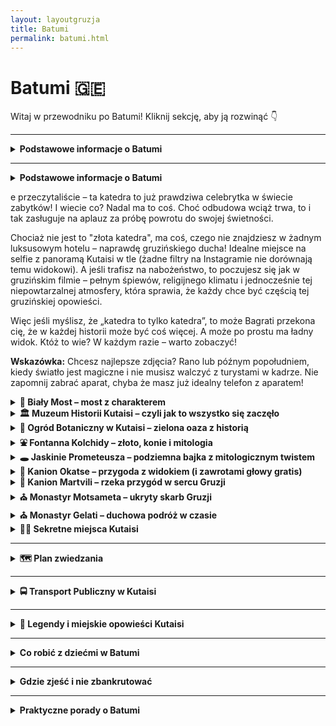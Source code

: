 ```yaml
---
layout: layoutgruzja
title: Batumi
permalink: batumi.html
---
```


# Batumi 🇬🇪 

Witaj w przewodniku po Batumi! Kliknij sekcję, aby ją rozwinąć 👇


---

<details>
  <summary><strong>Podstawowe informacje o Batumi</strong></summary>
  <p>Batumi to miasto, które wygląda jakby ktoś rzucił Simsy, futurystyczne wieżowce, plażę, palmy, radziecki pomnik, fontanny z muzyką, budy z chaczapuri i stado krów – wszystko do jednego gara – i powiedział: „No dobra, niech tak będzie”. To wakacyjna stolica Gruzji, gdzie możesz w tym samym dniu pić prosecco na dachu wieżowca i kupić ogórki kiszone od babci pod blokiem. Z jednej strony morze, z drugiej – góry, a pośrodku chaos, który zaskakująco dobrze działa.</p>

  <h4>Dlaczego warto?</h4>
  <ul>
    <li>Bo to jedyne miejsce, gdzie możesz zjeść chaczapuri adżarskie wielkości tratwy ratunkowej i popić je winem za 8 zł.</li>
    <li>Bo Batumi nocą wygląda jakby Las Vegas i Dubaj poszli razem na wino i wrócili przez przypadek do Gruzji.</li>
    <li>Bo morze, palmy, góry i taniec fontann w jednym miejscu to już prawie bingo podróżnicze.</li>
    <li>Bo nigdzie indziej nie zobaczysz budynku uniwersytetu z obrotowym kołem diabelskim w ścianie. (Serio.)</li>
  </ul>

  <h4>Jak się tu dostać?</h4>
  <ul>
    <li><strong>Samolotem:</strong> Batumi ma swoje lotnisko, więc jeśli masz szczęście – wylądujesz od razu na miejscu. Jeśli nie – lecisz do Kutaisi, a potem... marszrutka.</li>
    <li><strong>Marszrutką z Kutaisi:</strong> Około 2–3 godziny jazdy z muzyką w stylu „gruziński turbo folk disco remix 2008”. Widoki – 10/10. Komfort – zależy od tego, czy trafisz na marszrutkę z klimatyzacją, czy z zapachem kabaczka.</li>
    <li><strong>Pociąg z Tbilisi:</strong> Ekspresowo i całkiem wygodnie. Polecane dla fanów krajobrazów i gruzińskich przekąsek jedzonych przez współpasażerów.</li>
  </ul>

  <h4>Podstawowe fakty (ale z przymrużeniem oka)</h4>
  <ul>
    <li><strong>Gdzie to leży?</strong> Na samym południowym zachodzie Gruzji, tuż przy Morzu Czarnym. Czyli jakby Gruzja miała plażę, to właśnie tu.</li>
    <li><strong>Czy to Gruzja?</strong> Tak, ale Adżaria ma własny parlament, więc czujesz się jak w Gruzji, ale trochę jakby nie do końca.</li>
    <li><strong>Jaka waluta?</strong> Lari. Albo jak mówią lokalsi: GEL. Brzmi jak żel, ale nie smaruj tym włosów.</li>
    <li><strong>Jaki język?</strong> Gruziński. Alfabet wygląda jakby ktoś się bawił spaghetti, ale z czasem można rozpoznać literki. Albo przynajmniej udawać.</li>
    <li><strong>Czas lokalny?</strong> Dwie godziny do przodu względem Polski. Idealnie, żeby wstawać później i nadal być na czasie.</li>
  </ul>
</details>

---

<details>
  <summary><strong>Podstawowe informacje o Batumi</strong></summary>
  <p>Batumi to miasto, które wygląda jakby ktoś rzucił Simsy, futurystyczne wieżowce, plażę, palmy, radziecki pomnik, fontanny z muzyką, budy z chaczapuri i stado krów – wszystko do jednego gara – i powiedział: „No dobra, niech tak będzie”. To wakacyjna stolica Gruzji, gdzie możesz w tym samym dniu pić prosecco na dachu wieżowca i kupić ogórki kiszone od babci pod blokiem. Z jednej strony morze, z drugiej – góry, a pośrodku chaos, który zaskakująco dobrze działa.</p>

  <h4>Dlaczego warto?</h4>
  <ul>
    <li>Bo to jedyne miejsce, gdzie możesz zjeść chaczapuri adżarskie wielkości tratwy ratunkowej i popić je winem za 8 zł.</li>
    <li>Bo Batumi nocą wygląda jakby Las Vegas i Dubaj poszli razem na wino i wrócili przez przypadek do Gruzji.</li>
    <li>Bo morze, palmy, góry i taniec fontann w jednym miejscu to już prawie bingo podróżnicze.</li>
    <li>Bo nigdzie indziej nie zobaczysz budynku uniwersytetu z obrotowym kołem diabelskim w ścianie. (Serio.)</li>
  </ul>

  <h4>Jak się tu dostać?</h4>
  <ul>
    <li><strong>Samolotem:</strong> Batumi ma swoje lotnisko, więc jeśli masz szczęście – wylądujesz od razu na miejscu. Jeśli nie – lecisz do Kutaisi, a potem... marszrutka.</li>
    <li><strong>Marszrutką z Kutaisi:</strong> Około 2–3 godziny jazdy z muzyką w stylu „gruziński turbo folk disco remix 2008”. Widoki – 10/10. Komfort – zależy od tego, czy trafisz na marszrutkę z klimatyzacją, czy z zapachem kabaczka.</li>
    <li><strong>Pociąg z Tbilisi:</strong> Ekspresowo i całkiem wygodnie. Polecane dla fanów krajobrazów i gruzińskich przekąsek jedzonych przez współpasażerów.</li>
  </ul>

  <h4>Podstawowe fakty (ale z przymrużeniem oka)</h4>
  <ul>
    <li><strong>Gdzie to leży?</strong> Na samym południowym zachodzie Gruzji, tuż przy Morzu Czarnym. Czyli jakby Gruzja miała plażę, to właśnie tu.</li>
    <li><strong>Czy to Gruzja?</strong> Tak, ale Adżaria ma własny parlament, więc czujesz się jak w Gruzji, ale trochę jakby nie do końca.</li>
    <li><strong>Jaka waluta?</strong> Lari. Albo jak mówią lokalsi: GEL. Brzmi jak żel, ale nie smaruj tym włosów.</li>
    <li><strong>Jaki język?</strong> Gruziński. Alfabet wygląda jakby ktoś się bawił spaghetti, ale z czasem można rozpoznać literki. Albo przynajmniej udawać.</li>
    <li><strong>Czas lokalny?</strong> Dwie godziny do przodu względem Polski. Idealnie, żeby wstawać później i nadal być na czasie.</li>
  </ul>
</details>
  
  e przeczytaliście – ta katedra to już prawdziwa celebrytka w świecie zabytków! I wiecie co? Nadal ma to coś. Choć odbudowa wciąż trwa, to i tak zasługuje na aplauz za próbę powrotu do swojej świetności.
  </p>

  <p>
    Chociaż nie jest to "złota katedra", ma coś, czego nie znajdziesz w żadnym luksusowym hotelu – naprawdę gruzińskiego ducha! Idealne miejsce na selfie z panoramą Kutaisi w tle (żadne filtry na Instagramie nie dorównają temu widokowi). A jeśli trafisz na nabożeństwo, to poczujesz się jak w gruzińskim filmie – pełnym śpiewów, religijnego klimatu i jednocześnie tej niepowtarzalnej atmosfery, która sprawia, że każdy chce być częścią tej gruzińskiej opowieści.
  </p>

  <p>
    Więc jeśli myślisz, że „katedra to tylko katedra”, to może Bagrati przekona cię, że w każdej historii może być coś więcej. A może po prostu ma ładny widok. Któż to wie? W każdym razie – warto zobaczyć!
  </p>

  <p><strong>Wskazówka:</strong> Chcesz najlepsze zdjęcia? Rano lub późnym popołudniem, kiedy światło jest magiczne i nie musisz walczyć z turystami w kadrze. Nie zapomnij zabrać aparat, chyba że masz już idealny telefon z aparatem!</p>
</details>

<details>
  <summary><strong>🌉 Biały Most – most z charakterem</strong></summary>

  <p><strong>Współrzędne:</strong> 42.2701° N, 42.7108° E</p>

  <p>
    Biały Most to nie tylko przeprawa przez rzekę Rioni – to punkt obowiązkowy dla każdego, kto chce powiedzieć: „Byłem w Kutaisi i widziałem coś więcej niż tylko chinkali.” Choć wygląda niepozornie, ma w sobie urok starego miasta – trochę skrzypi, trochę się chwieje, ale za to ma duszę. I bardzo ładny widok.
  </p>

  <p>
    Zbudowany pod koniec XIX wieku, most łączył dawniej dzielnicę mieszkalną z tętniącym handlem centrum Kutaisi. W czasach, gdy samochody jeszcze nie warczały po ulicach, przez ten most przechodzili kupcy, pielgrzymi i wszyscy ci, którzy mieli do załatwienia sprawy po drugiej stronie rzeki. Przez lata był świadkiem powodzi, remontów i niejednej deklaracji miłości. Swoją nazwę zawdzięcza białemu kolorowi barierek – które obecnie są... no cóż, mniej białe, bardziej „jasnoszare z charakterem”.
  </p>

  <p>
    Po jednej stronie mostu – centrum Kutaisi, z kawiarniami, straganami i gwarem dnia codziennego. Po drugiej – spokojniejsze zaułki i ścieżki prowadzące do kolejnych odkryć. A sam most? Pokryty białą farbą, z której co nieco już zeszło, bo słońce i czas robią swoje. Ale właśnie to dodaje mu uroku – jakby mówił: „Trochę się już nażyłem, ale nadal wiem, jak być ładnym tłem do Twojego zdjęcia.”
  </p>

  <p>
    Most zdobi też charakterystyczna rzeźba balansującego mężczyzny – symbol artystycznej duszy miasta i okazja do zrobienia fotki, która nie wymaga filtra. No i te widoki: rzeka Rioni płynąca pod spodem, domy zawieszone na skarpach i śpiew ptaków, który chwilami przebija się przez szum miasta.
  </p>

  <p>
    To dobre miejsce, żeby zwolnić tempo, usiąść na chwilę i po prostu popatrzeć. W końcu nie każda atrakcja musi być monumentalna – czasem wystarczy stary most, który zna więcej historii niż niejeden przewodnik.
  </p>

  <p><strong>Pro tip:</strong> Najlepsze światło do zdjęć jest tu rano i tuż przed zachodem słońca. A jeśli masz lornetkę – spójrz na rzekę. Czasem widać żółwie!</p>
</details>


  
  <details>
  <summary><strong>🏛️ Muzeum Historii Kutaisi – czyli jak to wszystko się zaczęło</strong></summary>

  <p><strong>Współrzędne:</strong> 42.2705° N, 42.7082° E</p>

  <p>
    Jeśli chcesz poczuć się jak podróżnik w czasie, ale bez konieczności budowania wehikułu z części po pralce – to właśnie tu. Muzeum Historii Kutaisi mieści się w eleganckim XIX-wiecznym budynku, który sam mógłby być eksponatem. Kiedyś było tu seminarium duchowne, a teraz? Teraz jest to miejsce pełne skarbów, które pokazują, że Kutaisi to nie tylko chinkali i chaczapuri, ale też kawał fascynującej przeszłości.
  </p>

  <p>
    W środku znajdziesz ponad 200 000 (!) eksponatów – od starożytnych artefaktów, przez broń, ceramikę, po gruzińskie korony i ubrania, które dzisiaj mogłyby trafić na wybieg mody etno-retro. Są tu przedmioty z czasów Kolchidy (tak, tej Kolchidy od Złotego Runa), z epoki greckiej, rzymskiej, bizantyjskiej i radzieckiej. To trochę jak przegląd rodzinnego albumu, tylko że rodzina jest ogromna i ma jakieś 3 tysiące lat historii.
  </p>

  <p>
    Możesz zobaczyć, jak wyglądała Gruzja przed i po chrystianizacji, jakie monety używano w średniowieczu i jak uzbrojeni byli dawni wojownicy (spoiler: noszenie ich pancerza wymagało siłowni i trzech porannych kaw). A jeśli interesuje Cię kultura ludowa – są też stroje, hafty i instrumenty muzyczne, które wyglądają jakby miały duszę.
  </p>

  <p>
    Samo muzeum jest dość kompaktowe, więc nie grozi Ci muzealne zmęczenie. Ale za to ilość wiedzy i ciekawostek może lekko nadwyrężyć pamięć w telefonie, jeśli robisz zdjęcia wszystkiemu, co błyszczy (a trochę tego tu jest).
  </p>

  <p><strong>Ciekawostka:</strong> W jednej z sal można zobaczyć rekonstrukcję dawnego wnętrza mieszczańskiego domu z Kutaisi – w tym meble, które wyglądają jakby tylko czekały na powrót właściciela z balu w Tbilisi.</p>

  <p><strong>Tip turysty:</strong> Warto zapytać o angielskie opisy lub przewodnika – nie wszystko jest przetłumaczone, ale uśmiech i gesty robią robotę. A po wyjściu – skocz do kawiarni obok i traw spokojnie tę podróż przez wieki.</p>

  <p><strong>🎟️ Ceny biletów:</strong></p>
  <ul>
    <li>Dorośli: 3 GEL</li>
    <li>Studenci: 2 GEL</li>
    <li>Uczniowie: 1 GEL</li>
    <li>Dzieci do 6 lat: wstęp bezpłatny</li>
    <li>Usługa przewodnika (różne języki): 10 GEL</li>
  </ul>
  <p><em>Uwaga: Ceny mogą ulec zmianie. Warto sprawdzić aktualne informacje przed wizytą.</em></p>
</details>

<details>
  <summary><strong>🌿 Ogród Botaniczny w Kutaisi – zielona oaza z historią</strong></summary>

  <p><strong>Współrzędne:</strong> 42.2705° N, 42.7082° E</p>

  <p>
    Jeśli myślisz, że ogrody botaniczne to tylko nudne spacery między krzakami, to Kutaisi ma dla Ciebie niespodziankę. Ten ogród to nie tylko miejsce dla miłośników flory, ale także dla tych, którzy cenią sobie spokój, historię i... kapliczki w drzewach.
  </p>

  <p>
    Założony w 1969 roku na bazie parku z XIX wieku, Ogród Botaniczny w Kutaisi rozciąga się na 7 hektarach i gości ponad 700 gatunków roślin z różnych zakątków świata. To jak podróż dookoła globu bez potrzeby pakowania walizek.
  </p>

  <p>
    Największą atrakcją jest 400-letni dąb, w którego wnętrzu znajduje się mała kapliczka. Tak, dobrze przeczytałeś – kapliczka w drzewie! To miejsce, gdzie natura spotyka się z duchowością w najbardziej dosłowny sposób.
  </p>

  <p>
    Spacerując po ogrodzie, natkniesz się na amfiteatr, fontanny, sercowatą rzeźbę i stawy pełne żab. Idealne miejsce na piknik, sesję zdjęciową lub po prostu chwilę relaksu z dala od miejskiego zgiełku.
  </p>

  <p><strong>🕒 Godziny otwarcia:</strong> codziennie od 9:00 do 20:00</p>

  <p><strong>🎟️ Ceny biletów:</strong></p>
  <ul>
    <li>Dorośli: 1 GEL</li>
    <li>Dzieci do 6 lat: wstęp bezpłatny</li>
  </ul>

  <p><em>Uwaga: Ceny mogą ulec zmianie. Warto sprawdzić aktualne informacje przed wizytą.</em></p>

  <p><strong>📍 Adres:</strong> 2 Konstantine Leselidze Street, Kutaisi, Gruzja</p>

  <p><strong>💡 Wskazówka:</strong> Wiosną ogród rozkwita feerią barw, a jesienią zachwyca złotymi liśćmi. Niezależnie od pory roku, to miejsce warte odwiedzenia!</p>
</details>

<details>
  <summary><strong>⛲ Fontanna Kolchidy – złoto, konie i mitologia</strong></summary>

  <p><strong>Współrzędne:</strong> 42.2713° N, 42.7066° E</p>

  <p>
    Witamy w centrum Kutaisi, gdzie mitologia gruzińska łączy się z miejskim przepychem, a złoto leje się... no, przynajmniej wizualnie. Fontanna Kolchidy wygląda, jakby ktoś zapytał: „Jakby wyglądała fontanna, gdyby robiła ją antyczna bogini z kontem na Instagramie?”
  </p>

  <p>
    Na placu centralnym, tuż przy gmachu dawnego parlamentu, stoi duma Kutaisi: ogromna, błyszcząca fontanna z pozłacanymi figurami zwierząt i postaci inspirowanych starożytną Kolchidą – legendarnym królestwem, z którego pochodziło Złote Runo (tak, to to z opowieści o Jazonie i Argonautach). 
  </p>

  <p>
    Woda tryska tu z rozmachem, a konie, byki i mityczne stworzenia wyglądają, jakby za chwilę miały wskoczyć do akcji. Fontanna ma w sobie coś z bajki, coś z opery i coś z... centrum handlowego. Ale właśnie za ten miks ją kochamy.
  </p>

  <p>
    Wieczorem fontanna rozświetla się setkami świateł, a otaczający ją plac staje się miejscem spotkań, randek, dziecięcych hulajnóg i dorosłych na ławkach z kebabem. Krótko mówiąc – idealne miejsce na przerwę w zwiedzaniu.
  </p>

  <p><strong>💡 Wskazówka:</strong> Jeśli podróżujesz z dziećmi, pozwól im pobiegać wokół fontanny – ale uważaj, bo konie potrafią być bardziej fotogeniczne niż Ty.</p>

</details>


  <details>
  <summary><strong>🕳️ Jaskinie Prometeusza – podziemna bajka z mitologicznym twistem</strong></summary>

  <p><strong>Współrzędne:</strong> 42.3966° N, 42.6026° E</p>

  <p>
    Wyobraź sobie, że schodzisz do wnętrza Ziemi, a tam... nie piekło, nie metro, ale korytarze jak z innej planety. Jaskinie Prometeusza to jedna z największych atrakcji naturalnych w całej Gruzji – i nie bez powodu.
  </p>

  <p>
    W środku czeka na Ciebie 1,5 kilometra trasy turystycznej (z ogólnej długości ponad 11 km!), pełnej stalaktytów, stalagmitów, podziemnych jezior i sal, które wyglądają jakby miały zaraz posłużyć za plan filmowy „Gwiezdnych Wojen: Gruzińska Odyseja”.
  </p>

  <p>
    Nazwa jaskini nawiązuje do mitu o Prometeuszu, który – według lokalnej wersji – miał być przykuty nie w Kaukazie ogólnie, a właśnie tu. Czy to prawda? Może. Czy robi klimat? Zdecydowanie. 
  </p>

  <p>
    Wnętrze jaskini oświetlone jest kolorowymi światłami, co sprawia, że czujesz się trochę jak na dyskotece dla geologów. Można tu nawet popłynąć łódką po podziemnej rzece, jeśli poziom wody pozwala – romantycznie jak w Wenecji, tylko chłodniej i z większą szansą spotkania nietoperza.
  </p>

  <p><strong>🎟️ Bilety:</strong> Około 23 GEL (8 EUR) za wejście z przewodnikiem. Rejs łódką dodatkowo płatny – ok. 17 GEL (6 EUR). Dzieci płacą mniej, studenci też.</p>

  <p><strong>🚗 Dojazd:</strong> Z Kutaisi można dojechać marszrutką, taksówką lub zorganizowaną wycieczką. Jaskinie leżą ok. 20 km od miasta, w okolicy Tskaltubo.</p>

  <p><em>Tip: Weź bluzę! W środku jest magicznie, ale chłodnawo – około 14 stopni. Idealne miejsce, by schłodzić emocje po upalnym dniu.</em></p>
</details>

  <details>
  <summary><strong>🌄 Kanion Okatse – przygoda z widokiem (i zawrotami głowy gratis)</strong></summary>

  <p><strong>Współrzędne:</strong> 42.5296° N, 42.5891° E</p>

  <p>
    Jeśli kiedykolwiek marzyłeś, by zawisnąć nad przepaścią i krzyknąć „życie jest piękne!” – Kanion Okatse czeka właśnie na Ciebie. Ten spektakularny wąwóz wyrzeźbiony przez rzekę w wapiennych skałach to jedno z tych miejsc, gdzie Matka Natura pokazała pełnię swoich zdolności... a potem ktoś dołożył metalową kładkę, żebyś mógł się tym wszystkim pozachwycać (i trochę pobać).
  </p>

  <p>
    Główną atrakcją jest <strong>wisząca kładka widokowa</strong> – długa na ponad kilometr i miejscami zawieszona 100 metrów nad ziemią. Spacer nią to test odwagi i siły łydek, ale nagroda w postaci panoramicznych widoków na gruzińską dżunglę absolutnie to wynagradza. Serio – zdjęcia stamtąd wyglądają jak z drona, tylko że jesteś na nich Ty, lekko spocony.
  </p>

  <p>
    Na końcu trasy czeka <strong>platforma widokowa</strong>, która wygląda jak balkon Jamesa Bonda – szklana podłoga, nic pod tobą, tylko 100 metrów wolnego lotu. Idealne miejsce na selfie, jeśli ręce nie trzęsą Ci się z emocji.
  </p>

  <p><strong>🎟️ Bilety:</strong> Około 25 GEL (ok. 9 EUR) za osobę dorosłą. Dzieci, studenci i emeryci – zniżka. Można kupić online lub na miejscu (uwaga na kolejki w sezonie).</p>

  <p><strong>🚗 Dojazd:</strong> Z Kutaisi to około 50 minut jazdy samochodem (35 km). Można też zorganizować wycieczkę grupową, połączyć z wizytą w kanionie Martvili lub jaskini Prometeusza. W pobliżu znajduje się wioska Gordi – idealna baza wypadowa.</p>

  <p><em>Tip: Załóż wygodne buty i weź coś przeciwdeszczowego – pogoda w górach bywa zmienna jak ceny biletów lotniczych.</em></p>
</details>

<details>
  <summary><strong>🚣 Kanion Martvili – rzeka przygód w sercu Gruzji</strong></summary>

  <p><strong>Współrzędne:</strong> 42.6899° N, 42.6417° E</p>

  <p>
    Jeśli kiedykolwiek zastanawiałeś się, jakby to było dryfować przez wąski kanion otoczony zielenią, to Kanion Martvili jest Twoim nowym celem. To miejsce to jak scena z filmu przygodowego – rzeka Abasha płynie przez wąwóz, tworząc wodospady i naturalne baseny. Przejażdżka łódką wśród tych cudów natury to niemal jak wyprawa do „Królestwa Wody”. Z tą różnicą, że nie musisz być Indiana Jonesem, by się tu dostać.
  </p>

  <p>
    Kanion jest znany z <strong>spływów łodziami</strong>, które oferują niezapomniane wrażenia. Z wody oglądasz wodospady spadające wprost do rzeki, a otaczająca cię zieleń sprawia, że czujesz się jak w dżungli, z tym że z wifi i możliwościami do zrobienia zdjęć na Instagramie.
  </p>

  <p>
    A jeśli wolisz chodzić, to nie martw się – jest też <strong>ścieżka spacerowa</strong>, która prowadzi wzdłuż brzegu. Wtedy masz czas, by podziwiać widoki, pomyśleć, czy nie powinieneś zainwestować w lustrzankę, i szukać kamieni w kształcie serca, które – według legendy – zapewniają szczęście w miłości (albo po prostu pasują do zdjęć).
  </p>

  <p><strong>🎟️ Bilety:</strong> Około 20 GEL (ok. 7 EUR) za osobę. W cenie masz zarówno spacer, jak i spływ łódką. Dzieci, studenci i emeryci – zniżki. Można kupić bilet na miejscu.</p>

  <p><strong>🚗 Dojazd:</strong> Z Kutaisi to około 40 minut (30 km). Warto połączyć to z wizytą w Kanionie Okatse, bo oba miejsca są do siebie stosunkowo blisko. Jeśli nie masz samochodu, można zorganizować transport przez lokalne biura turystyczne.</p>

  <p><em>Tip: Zabierz coś na przekąskę, bo po spływie poczujesz się jak bohater wodnej epopei. Tylko nie zapomnij o aparacie – widoki naprawdę zasługują na selfie!</em></p>
</details>

  <details>
  <summary><strong>⛪ Monastyr Motsameta – ukryty skarb Gruzji</strong></summary>

  <p><strong>Współrzędne:</strong> 42.3442° N, 42.5493° E</p>

  <p>
    Jeśli kiedykolwiek poczułeś, że Gruzja ma w swojej ofercie zbyt mało spektakularnych monastyrów, to Monastyr Motsameta jest idealnym miejscem, by przekonać cię, jak bardzo się myliłeś. Ten malowniczy klasztor jest niczym wyjęty z bajki – umiejscowiony na klifie, tuż nad rzeką, otoczony zielonymi wzgórzami, które wyglądają, jakby cały czas chciały cię zaprosić na popołudniową kawę.
  </p>

  <p>
    Motsameta ma swoją własną, pełną dramatyzmu historię – legendy o męczennikach i o cudach sprawiają, że to miejsce czuje się wyjątkowe. Mówi się, że bracia Dawit i Konstantyn, którzy zostali tu pochowani, byli naprawdę wyjątkowi – nie tylko w kwestii duchowości, ale również w sztuce przeżywania strasznych wydarzeń. W każdym razie, wchodząc do monastyru, poczujesz, jak historia otacza cię na każdym kroku.
  </p>

  <p>
    Chociaż nie musisz być superfanem historii, by czuć się tu jak bohater średniowiecznej powieści, to warto zrobić krok w stronę przeszłości. Monastyr, z jego urzekającymi freskami i spokojem, to świetne miejsce do medytacji – albo po prostu na chwilę odpoczynku od codziennego zgiełku. Możesz też spróbować przejść przez bramę i dotknąć jej, co według legendy ma przynieść szczęście.
  </p>

  <p><strong>🎟️ Bilety:</strong> Zazwyczaj darmowe, ale niewielka opłata za wejście lub darowizna w formie serca (a może raczej w formie waluty). Warto wspomóc utrzymanie tego cudownego miejsca.</p>

  <p><strong>🚗 Dojazd:</strong> Monastyr Motsameta znajduje się tylko 10 km od Kutaisi, co sprawia, że jest to świetna opcja na wycieczkę po mieście. Dojazd samochodem to około 15-20 minut, a na miejscu znajdziesz parking. Warto pamiętać, że niektóre drogi prowadzące do monastyru są dość wąskie, więc jazda przez malownicze wzgórza może przyprawić o lekki zawrót głowy (ale widoki – bezcenne!).</p>

  <p><em>Tip: Pamiętaj, że nie wszystko, co jest związane z historią i duchowością, musi być nudne! Zatrzymaj się na chwilę i poczuj magię tego miejsca. I tak, miejsce jest doskonałe do robienia zdjęć, więc nie zapomnij o aparacie!</em></p>
</details>

  <details>
  <summary><strong>⛪ Monastyr Gelati – duchowa podróż w czasie</strong></summary>

  <p><strong>Współrzędne:</strong> 42.2980° N, 42.6885° E</p>

  <p>
    Monastyr Gelati to nie tylko miejsce, w którym historia, religia i sztuka spotykają się w najbardziej elegancki sposób. To także prawdziwa perła Gruzji, która, jak wiele innych, może cię oczarować w moment. Urok tej świątyni polega na tym, że nie musisz być wielkim entuzjastą religii, żeby poczuć magię tego miejsca. Wystarczy, że jesteś fanem wspaniałych widoków, mistycznej atmosfery i odrobiny historii, by poczuć się, jakbyś przeniósł się w czasie do średniowiecza.
  </p>

  <p>
    Zbudowany w XI wieku, monastyr Gelati to przykład architektonicznego geniuszu – pełen przepychu i finezji, ale zarazem niezwykle skromny i spokojny. Znajdziesz tu nie tylko świątynie, ale także szkołę, która była jednym z najważniejszych ośrodków naukowych średniowiecznej Gruzji. Warto zatrzymać się przy tym miejscu na chwilę, by poczuć, jak historia przepływa przez kamienne mury.
  </p>

  <p>
    Wnętrze monastyru to prawdziwa uczta dla oczu. Malowidła na ścianach, pełne barw i szczegółów, opowiadają historie z Biblii, a freski są tak piękne, że czasem zastanawiasz się, czy nie wyszły od jakiegoś genialnego średniowiecznego artysty, który zdecydowanie znał się na rzeczy. Możesz tu z łatwością poczuć się, jak w muzeum, tylko że z duszą.
  </p>

  <p>
    Zanim przejdziesz przez drzwi monastyru, upewnij się, że zatrzymasz się na chwilę, by podziwiać widok. Gelati to jakby ukryty punkt widokowy na okoliczne wzgórza i doliny, więc idealne miejsce na robienie zdjęć (żeby później zaimponować znajomym). W okolicy możesz poczuć się jak prawdziwy podróżnik w czasie.
  </p>

  <p><strong>🎟️ Bilety:</strong> Wstęp jest płatny, ale cena jest symboliczna. Zdecydowanie warto zapłacić, żeby zobaczyć to miejsce na własne oczy. Ceny są zazwyczaj dość przystępne, ale i tak najlepiej zabrać ze sobą trochę drobnych. Warto wspierać takie skarby.</p>

  <p><strong>🚗 Dojazd:</strong> Monastyr Gelati znajduje się około 10 km na północny zachód od Kutaisi, więc dotarcie tam to kwestia kilku minut jazdy samochodowej. Droga prowadząca do monastyru jest dość wygodna, a miejsce jest dobrze oznakowane, więc nie musisz się martwić, że zabłądzisz wśród górskich szlaków.</p>

  <p><em>Tip: Gelati to miejsce, w którym warto poczuć się jak średniowieczny uczony. A jeśli nie czujesz się jak uczony, to po prostu skorzystaj z okazji, by zrobić zdjęcie na tle niesamowitego widoku – i podziwiaj, jak historia otacza cię z każdej strony.</em></p>
</details>



<details>
    <summary><strong>🕵️‍♂️ Sekretne miejsca Kutaisi</strong></summary>

<details>
  <summary><strong>🎨 Mural z starszą kobietą – sztuka, która mówi więcej niż tysiąc słów</strong></summary>

  <p><strong>Współrzędne:</strong> 42.2645° N, 42.6904° E</p>

  <p>
    Kutaisi to nie tylko miasto pełne historii, ale także miejsc, które zaskakują na każdym kroku. Jednym z nich jest mural, który znajdziesz w centrum miasta – dzieło sztuki przedstawiające starszą kobietę, która patrzy na ciebie z okładki... no właśnie, z okładki życia. Wzrok tej kobiety, pełen mądrości i doświadczenia, sprawia, że czujesz, jakby miała ci coś bardzo ważnego do powiedzenia – a jednocześnie zdaje się mówić: „Jestem starsza, ale wciąż pełna energii, więc podążaj za swoją pasją”.
  </p>

  <p>
    Mural jest jak kawałek magicznego kolażu, który łączy tradycyjną gruzińską estetykę z nowoczesnym podejściem do sztuki ulicznej. Zdecydowanie przyciąga wzrok, i to nie tylko turystów. Jest pełen kolorów i detali, które sprawiają, że czujesz się jakbyś wpadł do świata z innego wymiaru. To idealne miejsce na zrobienie zdjęcia, które potem będziesz pokazywać wszystkim znajomym, mówiąc: „Tak, widziałem tę kobietę. Ma niesamowite spojrzenie”.
  </p>

  <p>
    Co ciekawe, mural ten jest nie tylko atrakcją wizualną, ale i symbolem kultury miejskiej, która w Kutaisi zaczyna zyskiwać na znaczeniu. Artysta, który stworzył ten obraz, postanowił pokazać coś więcej niż tylko zwykłą postać – starsza kobieta to prawdziwa mądrość tego miasta. Z pewnością zatrzymasz się, by przyjrzeć się szczegółom tego dzieła, a przy okazji poczujesz, jak sztuka wciąga cię w życie lokalnej społeczności.
  </p>

  <p><strong>🎟️ Bilety:</strong> Wstęp do świata sztuki jest darmowy. Możesz po prostu stanąć i kontemplować, co ta kobieta chce ci powiedzieć, nie wydając ani grosza. Co więcej, nie musisz się martwić o tłumy turystów – mural jest umieszczony w takiej okolicy, że możesz spokojnie zrobić zdjęcie bez większego pośpiechu. Dobre miejsce na chwilę zadumy!</p>

  <p><strong>🚶‍♂️ Lokalizacja:</strong> Mural znajduje się w samym centrum Kutaisi, więc nie ma potrzeby specjalnego planowania wycieczki, aby go zobaczyć. Wystarczy, że będziesz spacerować po mieście i z pewnością go znajdziesz – kiedy tylko zobaczysz kolorowe ściany, wiesz, że jesteś blisko.</p>

  <p><em>Tip: Pamiętaj, żeby zrobić zdjęcie, ale też daj się pochłonąć chwilą. Być może mural ma coś do powiedzenia nie tylko o Kutaisi, ale także o tobie.</em></p>
</details>

  <details>
  <summary><strong>💖 Mural „Kochająca Mama” – Uścisk artystycznej miłości</strong></summary>

  <p><strong>Współrzędne:</strong> 42.2623° N, 42.6901° E</p>

  <p>
    W Kutaisi nie brakuje ulicznych dzieł, które potrafią poruszyć serce – i ten mural jest tego najlepszym przykładem. „Kochająca Mama” to obraz przedstawiający kobietę z pełnym ciepła spojrzeniem, jakby mówiła: „Nie martw się, wszystko będzie dobrze”. Z taką postacią na ścianie miasto od razu staje się bardziej przytulne, jakby cała okolica była objęta rodzicielskim uściskiem.
  </p>

  <p>
    Mural ukazuje matkę z dzieckiem, a ich twarze są pełne spokoju i miłości. To jakby wizyta w domu, gdzie poczujesz się jak u swojej babci – tylko zamiast ciasta, dostajesz prawdziwą sztukę uliczną. Kolorystyka obrazu jest ciepła, a obraz jest tak realistyczny, że aż masz ochotę powiedzieć „Dziękuję, mamo!” i podziękować artystom za taki kawałek emocji na murze.
  </p>

  <p><strong>🚶‍♂️ Lokalizacja:</strong> Ten mural znajduje się w małej, ale klimatycznej uliczce tuż obok głównego placu miasta. Znajdziesz go, idąc w stronę rzeki, więc najlepiej przy okazji zrobić mały spacer wzdłuż ulicy i rozkoszować się tym wyjątkowym widokiem.</p>
</details>

<details>
  <summary><strong>🎈 Mural „Dziecięca Radość” – Kolorowe marzenia na ścianie</strong></summary>

  <p><strong>Współrzędne:</strong> 42.2639° N, 42.6912° E</p>

  <p>
    Chcesz poczuć się jak dziecko z powrotem? Ten mural to doskonała okazja, żeby ponownie odkryć radość życia. „Dziecięca Radość” ukazuje grupkę maluchów w akcji – biegnących, śmiejących się, bawiących się, po prostu przeżywających chwilę. To jakbyś przypadkiem znalazł się w parku zabaw, ale zamiast huśtawek – masz pełen energii mural na ścianie.
  </p>

  <p>
    Jeśli czujesz się zmęczony po zwiedzaniu miasta, ten obraz na pewno poprawi ci humor. Każda twarz na tym muralu to czysta niewinność i pasja do życia – coś, czego nie znajdziesz w żadnym muzeum. A dla wszystkich dorosłych, którzy zapomnieli, jak to jest być dzieckiem, to świetna przypomnienie – bo kto nie kocha skakać po kałużach (albo chociaż patrzeć na dzieci, które to robią)?
  </p>

  <p><strong>🚶‍♂️ Lokalizacja:</strong> Znajdziesz ten mural przy jednej z głównych ulic w Kutaisi. Jest to dość zatłoczona okolica, więc nie będziesz musiał go szukać zbyt długo. I pamiętaj, aby patrzeć na twarze dzieci – z pewnością zainspirują cię do robienia czegoś szalonego!</p>
</details>

<details>
  <summary><strong>😊 Mural „Uśmiech Gruzji” – Bo każdemu trzeba przypomnieć, jak ważny jest uśmiech</strong></summary>

  <p><strong>Współrzędne:</strong> 42.2651° N, 42.6933° E</p>

  <p>
    Ten mural to coś dla każdego, kto kocha energię i optymizm. „Uśmiech Gruzji” to obraz przedstawiający twarze, na których widnieje szeroki uśmiech. Wydaje się, że cała Gruzja mówi ci: „Przestań się martwić, życie jest piękne!”. To jakby cały naród powiedział ci w jednym obrazie: „Chłopie, idź do przodu i się nie przejmuj!”.
  </p>

  <p>
    Kolory są jasne i żywe, a kształty dynamiczne, co daje poczucie ruchu i energii. Będziesz chciał zrobić zdjęcie nie tylko dla siebie, ale także dla wszystkich swoich znajomych, żeby pokazać im, jak radosne jest życie. Właściwie to ten mural jest niczym pocztówka z wakacji – tylko zamiast pocztówki, masz kawałek betonu w pełnym kolorze.
  </p>

  <p><strong>🚶‍♂️ Lokalizacja:</strong> Znajdziesz go w tętniącej życiem dzielnicy, więc po drodze do tego muralu będziesz miał szansę natknąć się na innych artystów, którzy również chcą przypomnieć ci o pięknie życia.</p>
</details>

<details>
  <summary><strong>🌈 Mural „Festiwal Kolorów” – Ściana pełna radości!</strong></summary>

  <p><strong>Współrzędne:</strong> 42.2673° N, 42.6925° E</p>

  <p>
    Jeśli masz dość nudnych, szarych ścian i chcesz poczuć, że życie jest pełne kolorów, to „Festiwal Kolorów” w Kutaisi to twój punkt obowiązkowy. To mural, który wygląda, jakby ktoś dosłownie wlał całą tęczę na ścianę. Płynące barwy, zawiłe kształty i odcienie – wszystko to sprawia, że czujesz się jak na wielkim festiwalu kolorów, choć wiesz, że nie będziesz musiał wymachiwać rękami w rytm muzyki.
  </p>

  <p>
    Zamiast tradycyjnych kwiatów czy abstrakcyjnych linii, mural wypełnia całą przestrzeń, dając ci poczucie, że wkraczasz do innego wymiaru. Każdy element ma swoją opowieść, jakby każdy kolor opowiadał ci historię, którą chciałbyś poznać. Jest to swego rodzaju podróż, której nie musisz opuścić, żeby poczuć się lepiej.
  </p>


  <p><strong>🚶‍♂️ Lokalizacja:</strong> Ten mural jest w pobliżu głównych ulic handlowych, więc po obejrzeniu go możesz udać się na zakupy albo po prostu kontemplować w nieskończoność, jak te kolory zmieniają twój nastrój.</p>
</details>

<details>
  <summary><strong>🚂 Tajemniczy Most Kolejowy – Kiedy tory spotykają się z magią</strong></summary>

  <p><strong>Współrzędne:</strong> </p>

  <p>
    Tajemniczy Most Kolejowy w Kutaisi to jedno z tych miejsc, które po prostu musisz zobaczyć, nawet jeśli nie jesteś fanem pociągów (choć jeśli jesteś, to tym bardziej!). Most, który na pierwszy rzut oka może wydawać się tylko zwykłą konstrukcją, skrywa w sobie coś niezwykłego. Jeśli przejdziesz przez niego, poczujesz, jakbyś przeniósł się w czasie – nie tylko w sensie fizycznym, ale i emocjonalnym. Ktoś powiedziałby, że ten most ma „duszę” – coś, co czuje każdy podróżnik, gdy tylko zatrzyma się na chwilę i spojrzy na otaczający go krajobraz.
  </p>

  <p>
    Historia tego mostu jest równie fascynująca, co jego wygląd. Zbudowany w XIX wieku, przez lata stał się częścią lokalnego folkloru. Istnieją legendy, które mówią, że most był świadkiem niejednej tajnej podróży, a także miał swoje chwile chwały podczas wielkich zmagań wojennych. Kiedy przechodzi się obok, łatwo wyobrazić sobie pociągi sprzed lat, które przetaczały się przez ten most z hukiem, niosąc ze sobą historie, które dziś już zatarły się w mroku czasu.
  </p>

  <p>
    Dzisiaj most stanowi miejsce spotkań dla turystów, którzy lubią odkrywać „nieoczywiste” atrakcje. Zdecydowanie warto zatrzymać się na chwilę, zejść na torowisko i poczuć tę specyficzną atmosferę. Często można tam spotkać lokalnych artystów, którzy dodają temu miejscu jeszcze więcej uroku, tworząc wspaniałe graffiti, które zdobią most. Słowem, Tajemniczy Most Kolejowy to jedno z tych miejsc, które jest pełne tajemnic – po prostu trzeba je odkryć na własną rękę.
  </p>

  <p><strong>🚶‍♂️ Lokalizacja:</strong> Most znajduje się w pobliżu rzeki Rioni, więc idealnym pomysłem jest spacer wzdłuż niej, by w końcu natrafić na ten niezwykły most. Znajdziesz go nieopodal jednej z lokalnych dzielnic Kutaisi, a śledzenie torów na pewno będzie fascynującą przygodą!</p>
</details>

<details>
  <summary><strong>🚉 Opuszczona Stacja Kolejowa – Miejsce, gdzie czas się zatrzymał</strong></summary>

  <p><strong>Współrzędne:</strong> 42.2531° N, 42.7117° E</p>

  <p>
    Jeśli kiedykolwiek marzyłeś o znalezieniu się w jednym z tych miejsc, które wyglądają, jakby zostały wyrwane prosto z filmu o post-apokalipsie, Opuszczona Stacja Kolejowa w Kutaisi jest dla Ciebie! To miejsce ma w sobie coś wyjątkowego – poczucie, jakby zatrzymał się tutaj czas. Stacja, niegdyś pełna zgiełku podróżnych, teraz czeka na swoje drugie życie. Cichy szum wiatrów przez zapomniane perony i niskie światło, które przenika przez zrujnowane okna budynku, nadają temu miejscu niemal magiczny charakter.
  </p>

  <p>
    Kiedyś była to tętniąca życiem stacja, gdzie każdego dnia przejeżdżały pociągi pełne ludzi. Dziś pozostaje tylko wspomnieniem. Oczywiście, nie znajdziesz tu żadnych pasażerów czekających na swój pociąg (no, może oprócz kilku turystów i przypadkowych artystów), ale to właśnie sprawia, że miejsce jest tak fascynujące. Budynek z zewnątrz wygląda jak z obrazów malowanych przez nostalgicznych marzycieli, a z jego wnętrza wydobywa się echo przeszłości, które tylko czeka, by opowiedzieć swoją historię.
  </p>

  <p>
    Jeżeli szukasz miejsca do zrobienia zdjęć, które wzbudzą zachwyt, to zdecydowanie powinieneś odwiedzić tę opuszczoną stację. Zrujnowane, pokryte graffiti ściany, porośnięte przez roślinność perony i puste tory mają w sobie urok, który przypomina o minionych czasach, kiedy ta stacja była jednym z najważniejszych punktów transportowych w regionie.
  </p>

  <p>
    Poza tym, jeśli masz trochę wyobraźni, możesz poczuć się jak bohater jakiegoś filmu o podróżnikach w czasie – przecież nigdy nie wiadomo, co kryje się za zakurzoną tablicą z nazwą stacji, prawda? Możliwości są nieograniczone!
  </p>

  <p><strong>🚶‍♂️ Lokalizacja:</strong> Stacja znajduje się w pobliżu jednej z głównych dróg w Kutaisi, więc łatwo do niej dotrzeć pieszo lub lokalnym transportem. Choć budynek nie jest czynny, to wciąż stanowi ciekawą atrakcję turystyczną dla poszukiwaczy nietypowych miejsc.</p>
</details>

<details>
  <summary><strong>☕ Sekretne Kawiarnie w Podwórkach – Smak ukryty w sercu miasta</strong></summary>

  <p><strong>Współrzędne:</strong> 42.2671° N, 42.7030° E</p>

  <p>
    Kutaisi, jak na miasto pełne kontrastów przystało, ma coś, czego nie znajdziesz w żadnym przewodniku turystycznym – kawiarnie schowane w najciemniejszych zakamarkach, pośród podwórek i ukrytych zaułków. Znajdziesz je na ulicy Tsereteli oraz w jej najbliższej okolicy – zupełnie niewidoczne z głównych szlaków turystycznych, ale warte każdej wędrówki, jaką trzeba odbyć, by je odkryć.
  </p>

  <p>
    W tej części Kutaisi kawa smakuje inaczej. Tutaj nie znajdziesz ogromnych, nowoczesnych sieci, ale prawdziwą, lokalną atmosferę – miejsce, gdzie czas zwalnia, a rozmowy przy filiżance espresso są pełne pasji i entuzjazmu. Większość z tych kawiarni znajduje się w urokliwych, nieco zapomnianych podwórkach, które aż proszą się o odkrycie. Wchodzisz przez wąskie drzwi, a za nimi… magiczny świat w klimatycznym wnętrzu.
  </p>

  <p>
    Niektóre z tych kawiarni wyglądają jak tajemne ogrody, inne przypominają klimatyczne mieszkania zamienione w przytulne kawiarnie, a jeszcze inne to małe, rustykalne knajpki, które oferują tradycyjne gruzińskie napoje, takie jak „tarkhuna” (zielona herbata) czy domowy „chacha”. Wszystkie mają jeden wspólny element – nastrojowy klimat, który wciąga na długie godziny. 
  </p>

  <p>
    Chciałbyś napić się kawy w miejscu, które przypomina filmową scenę z lat 60. lub 70., z drewnianymi stolikami, lamparcikami na stole i porozrzucanymi książkami? Takie kawiarnie znajdziesz właśnie tutaj. Możesz cieszyć się filiżanką gruzińskiej kawy, a do tego – być świadkiem rozmów mieszkańców, którzy zatrzymali się na chwilę, by złapać oddech w tej skrytej enklawie.
  </p>

  <p>
    Najciekawsze w tych kawiarniach jest to, że każda ma swój własny charakter – jedna to lokalne centrum kultury, druga to oaza dla artystów i pisarzy, a jeszcze inna to idealne miejsce na wczesne poranki w towarzystwie książki i filiżanki świeżo zaparzonej kawy. Warto się zgubić w tych zaułkach i poczuć się jak lokalny, odkrywca tajemniczego Kutaisi.
  </p>

  <p>
    Jeśli kiedykolwiek będziesz w okolicy, polecam zagubić się w tej części miasta i dać się ponieść tajemnicy ukrytych kawiarni. Gwarantuję, że po kilku filiżankach kawy znajdziesz się w miejscu, gdzie czas płynie wolniej, a magiczny nastrój podwórkowych kafejek wciągnie Cię na długie godziny.
  </p>

  <p><strong>🎟️ Wstęp:</strong> Wstęp wolny, ale warto zabrać ze sobą gotówkę na kawę (i ciastko, bo naprawdę warto!).</p>
</details>

</details>
</details>
      
---

<details>
  <summary><strong>🗺️ Plan zwiedzania</strong></summary>

<details>
  <summary><strong>🗓 Dzień 1 – Pierwsze koty za płoty (i pierwszy chaczapuri na talerzu)</strong></summary>

  <h3>🔹 Start: Plac Centralny i Fontanna Kolchidy</h3>
  <p>
    Zacznijmy tam, gdzie wszyscy zaczynają... nawet jeśli nie mają pojęcia, dokąd iść dalej. Fontanna Kolchidy to taki kutaiski odpowiednik Times Square, tylko zamiast neonów mamy złote (no, prawie) konie, barana i inne cuda, które wyglądają jakby zleciały z nieba – a może z mitologii. Zrób sobie selfie, udawaj, że znasz się na sztuce, i kieruj się dalej.
  </p>

  <h3>🔹 Biały Most (który jest biały, ale nie do końca)</h3>
  <p>
    Most jak most – można przejść, można się zatrzymać i popatrzeć na rzekę Rioni, która płynie tu od tysięcy lat i nadal się nie znudziła. Uwaga: nie patrz w dół, jeśli masz lęk wysokości, i nie patrz za długo w górę, bo zignorujesz piękne murale obok. Po prawej – kawiarnie, po lewej – nic nie ma. A w środku – Ty, zachwycony swoim życiem.
  </p>

  <h3>🔹 Katedra Bagrati – czyli świętość z widokiem</h3>
  <p>
    Pora na trochę podniosłej atmosfery. Katedra Bagrati stoi sobie dumnie na wzgórzu, jakby chciała powiedzieć: „Patrzcie, jeszcze tu jestem!”. Widok z góry? Sztos. Historia? Tysiącletnia. Remont? Wieczny. Ale mimo wszystko warto – nie tylko dla selfie, ale też dla chwili refleksji, czy może jednak chcesz zostać mnichem z widokiem.
  </p>

  <h3>🔹 Obiadek czas start – Restauracja <em>Palaty</em> albo <em>Baraka</em></h3>
  <p>
    Chinkali, chaczapuri, lobiani – i to wszystko z widokiem na ulicę, którą co chwilę przejeżdża marszrutka trąbiąca jakby ogłaszała koniec świata. Ale to nie szkodzi. Jedzenie? Boskie. Obsługa? Miła, ale nie nachalna. A ceny? Zaskakująco ludzkie. Po takim posiłku będziesz gotów na dalsze eksploracje lub krótką drzemkę (która czasem zmienia się w długą).
  </p>

  <h3>🔹 Murale i sekretne przejścia przy ul. Tsereteli</h3>
  <p>
    Tu wchodzimy w klimaty street-artowo-detektywistyczne. Murale Kutaisi to nie tylko babcia z wielkim spojrzeniem i mural z samowarem – to całe mini-muzeum na świeżym powietrzu. Zajrzyj w bramy, podejdź do starych kamienic, powąchaj trochę historii (i kotów), i zobacz, co kryje się za niepozornymi drzwiami. Hint: czasem to kawiarnia, czasem warsztat, czasem... pustka.
  </p>

  <h3>🔹 Wieczór: Kawa w jednej z ukrytych kawiarni</h3>
  <p>
    Dzień kończymy w stylu bohemy – kawa, deser i koniecznie stolik z widokiem na nic konkretnego. Może to być <strong>Museum Cafe</strong> albo jakaś bezimienna kawiarnia, o której wiedzą tylko miejscowi i babcia, która tam codziennie szydełkuje. Zamów kawę, udawaj, że piszesz powieść i zakończ dzień z przekonaniem, że Kutaisi to całkiem niezłe miejsce do życia. Choćby przez trzy dni.
  </p>
</details>

  <details>
  <summary><strong>🗓 Dzień 2 – W góry, do jaskiń i lekko poza zasięg Wi-Fi</strong></summary>

  <h3>🔹 Start: Kanion Okatse – czyli natura robi pokaz</h3>
  <p>
    Zaczynamy z grubej rury. Kanion Okatse to taka naturalna wersja parku linowego, tylko zamiast linek masz mosty i ścieżki zawieszone nad przepaścią. Trochę adrenaliny, trochę potu, sporo „ooo” i „ło matko”. Uwaga: selfie z barierki tylko dla ludzi z dobrą równowagą i silnym Wi-Fi (bo zasięg tu to temat rzeka). Buty? Wygodne. Nastrój? Podziw plus zadyszka.
  </p>

  <h3>🔹 Prometeusz? Zobaczymy, co tam ukrywał – Jaskinie Prometeusza</h3>
  <p>
    Po kanionie czas na wnętrze ziemi. Jaskinie Prometeusza to nie tylko woda, stalaktyty i przewodnik, który mówi szybciej niż Google Translate – to też łódka! Tak, na końcu pływa się łódką w podziemnym klimacie jak z filmów przygodowych klasy B. Kolorowe światła? Są. Akustyka? Idealna do rozważań egzystencjalnych. Kask? Na szczęście nie trzeba.
  </p>

  <h3>🔹 Przerwa na lunch – Rustaveli Restaurant albo piknik z widokiem</h3>
  <p>
    Teraz czas coś zjeść. Jeśli wracasz do miasta – Rustaveli Restaurant. Jeśli zostałeś gdzieś w okolicach – polecamy lokalny market, trochę sera, chleb i pomidory większe niż Twoja dłoń. Zjeść to można gdziekolwiek, bo w Gruzji wszystko smakuje lepiej z widokiem i lekkim kurzem na spodniach.
  </p>

  <h3>🔹 Wieczór: Powrót do Kutaisi i relaks (czyt. wino i chinkali)</h3>
  <p>
    Dzień kończymy tradycyjnie: kieliszek wina, może dwa. Na stole coś lokalnego, rozmowy z przypadkowym Niemcem, który rzucił pracę w korporacji i teraz zbiera zioła w Swanetii. Kutaisi wie, jak zamykać dzień – bez pośpiechu, z humorem i lekko niechlujnym toastem: <em>gaumarjos!</em>
  </p>
</details>

  <details>
  <summary><strong>🗓 Dzień 3 – Ucieczka z miasta: tajemnicze monastyry i droga bez końca</strong></summary>

  <h3>🔹 Start: Śniadanie w Kutaisi – czyli „jeszcze jedną chaczapuri, proszę”</h3>
  <p>
    Zaczynamy dzień na miękko. Śniadanie gdzieś przy ulicy Rustaveli – kawa, ciasto z orzechami i świadomość, że znów zjadasz 1500 kalorii jeszcze przed 10:00. Ale nie szkodzi – dziś spalisz je wśród mnichów, lasów i kamieni, które mają więcej historii niż niejeden doktorat.
  </p>

  <h3>🔹 Monastyr Motsameta – mistycznie, zielono i prawie jak w „Władcy Pierścieni”</h3>
  <p>
    Rzut kamieniem od Kutaisi (ok. 15 minut taksówką lub marszrutką, jeśli lubisz adrenalinkę), a nagle jesteś w zupełnie innym świecie. Czerwony dach, klif, rzeka pod spodem i cisza taka, że słychać własne myśli (albo bzyczenie komara). Podobno jeśli przeczołgasz się pod ołtarzem, spełni się Twoje życzenie. Nie mówimy, że sprawdzaliśmy... ale tak, sprawdzaliśmy.
  </p>

  <h3>🔹 Monastyr Gelati – średniowieczna szkoła z marmurowym klimatem</h3>
  <p>
    Kolejny punkt programu to Gelati – wpisany na listę UNESCO, czyli tłumacząc na nasze: „to ważne, nawet jeśli nie wygląda jak Disneyland”. Założony przez króla Dawida Budowniczego (tak, serio tak się nazywał), to miejsce było kiedyś centrum wiedzy i nauki. Teraz to doskonała okazja, żeby pospacerować między murami i zadać sobie pytanie: czemu nie zostałem mnichem?
  </p>

  <h3>🔹 Przerwa obiadowa na łonie natury – czyli piknik jak z reklamy, ale bez agencji</h3>
  <p>
    W drodze powrotnej zatrzymaj się gdzieś przy drodze. Dosłownie. Lokalne sklepy oferują wszystko – chleb lawasz, ser, pomidory i słodkości, które przypominają plastelinę, ale smakują jak niebo. Zrób sobie piknik z widokiem na dolinę i pogadaj z jakimś pasterzem. On powie coś po gruzińsku, Ty się uśmiechniesz – i to wystarczy.
  </p>

  <h3>🔹 Tajemniczy most kolejowy – nostalgia, rdza i urok w pakiecie</h3>
  <p>
    W drodze powrotnej do miasta odwiedź opuszczony most kolejowy, gdzie kiedyś pociągi śmigały z takim rozmachem, że aż śruby drżały. Dziś – tylko Ty, trochę grafitti i aura tajemniczości. Idealne miejsce na zdjęcia, przemyślenia i pytanie „czemu ten most wciąż tu stoi?”. Odpowiedź: bo Gruzja to stan ducha, nie logiki.
  </p>

  <h3>🔹 Kolacja z powrotem w Kutaisi – powrót do cywilizacji (czyli chinkali)</h3>
  <p>
    Wieczorem wracamy na znane rejony – ulica Tsereteli, trochę świateł, trochę chaosu, trochę muzyki z głośnika, który ma więcej basu niż jakości. Siadasz w jednej z ukrytych knajpek, zamawiasz coś, co nie do końca rozumiesz – i to właśnie jest sedno podróżowania. A jak kelner przyniesie litrową butelkę domowego wina „gratis” – nie pytaj, po prostu pij.
  </p>

  <p><strong>Tip z serca:</strong> Nie bój się skręcać w boczne ścieżki. Czasem najlepsze miejsca nie mają tabliczek. Ani zasięgu. Ani toalety. Ale mają duszę.</p>
</details>

<details>
  <summary><strong>🗓 Dzień 4 – Dinozaury, szkło i górskie westchnienia</strong></summary>

  <h3>🦕 Park Sataplia</h3>
  <p>
    Gdzie indziej możesz postawić stopę tam, gdzie miliony lat temu stąpał dinozaur? Park Sataplia to miks jaskiniowej tajemnicy, prehistorycznych śladów i przeszklonego tarasu widokowego, na którym nogi drżą nie tylko z wrażenia. W cenie biletu: ślady dino, jaskinia z dyskotekowym oświetleniem i panorama, która odbiera mowę nawet najbardziej wygadanemu turyście.
  </p>

  <h3>🥾 Spacer po rezerwacie Sataplia</h3>
  <p>
    Po zejściu z tarasu warto się nie spieszyć. Rezerwat otaczający park to gęsty las z pachnącymi drzewami, śpiewem ptaków i trasami spacerowymi, które są tak spokojne, że aż podejrzane. Co jakiś czas trafiasz na tabliczkę informacyjną, z której dowiadujesz się, że ten mech jest starszy niż Twoja babcia.
  </p>

  <h3>🍽️ Lunch w lokalnej restauracji w pobliżu Sataplii</h3>
  <p>
    Gdzieś po drodze – czasem przy głównej, czasem za płotem – znajdziesz knajpkę, gdzie serwują chaczapuri większe niż Twoja głowa i lemoniadę tak naturalną, że sokowirówka powinna dostać za nią Oscara. Miejsce zależy od tego, gdzie zboczysz – ale zasada prosta: im bardziej niepozorne, tym smaczniejsze.
  </p>

  <h3>🏛️ Niko Berdzenishvili Kutaisi State Historical Museum</h3>
  <p>
    Wracając do miasta, zajrzyj do muzeum, w którym zgromadzono więcej artefaktów niż w piwnicy Twojej babci. Starożytne monety, ceramika, ubrania, a nawet ikony, które pamiętają jeszcze czasy, gdy selfie robiło się dłutem na kamieniu. Idealne miejsce, żeby odpocząć w klimatyzacji i udawać, że znasz się na historii.
  </p>

  <h3>🍦 Chwila relaksu w parku przy fontannie Kolchidy</h3>
  <p>
    Po takiej dawce wiedzy – należna nagroda. Weź lody (albo lokalne ciastko z nazwą, której nie umiesz wymówić) i usiądź przy fontannie Kolchidy. Złote posągi błyszczą jak biżuteria w tureckim serialu, a dzieci ganiają się między ławkami, jakby grawitacja była tylko sugestią. To miejsce ma klimat małego kurortu – tylko bez tłumów.
  </p>

  <p><strong>Tip z serca:</strong> Weź wygodne buty, zapas wody i trochę gotówki – w okolicach Sataplii kartą zapłacisz co najwyżej za dobre intencje.</p>
</details>


 <details>
  <summary><strong>🗓 Dzień 5 – Plusk, chlup, och i ach: wodna strona Kutaisi</strong></summary>

  <h3>🔹 Start: kawa z widokiem na Rioni</h3>
  <p>
    Zaczynamy leniwie – kawa z widokiem na rzekę Rioni. To ta, która dzieli Kutaisi na dwie części i próbuje udawać Sekwanę, tylko z mniejszą ilością mostów i większą ilością prania suszącego się na balkonie. Idealne tło do porannego „nicnierobienia”.
  </p>

  <h3>🔹 Wypad nad jezioro Lajlashi – czyli gruzińskie Malediwy (z mniejszą ilością kokosów)</h3>
  <p>
    Lajlashi to perła ukryta w górach Raczy, oddalona od Kutaisi o jakieś 2–2,5 godziny jazdy autem (więc najlepiej wypożyczyć furę albo złapać kierowcę z chęcią przygody). Co w tym jeziorze takiego szczególnego? Turkusowa woda, mini-wyspy i klimat „rajskiego końca świata”, który wynagradza każdą minutę drogi. Miejscowi kąpią się tu, grillują i zapraszają do stołu ludzi, których znają od 3 minut. Czyli Ciebie.
  </p>

  <h3>🔹 Alternatywa bliżej: wodospady Kinchkha i okoliczne kąpieliska</h3>
  <p>
    Jeśli nie chcesz się bujać tak daleko, to kierunek: wodospad Kinchkha. Około godzina drogi, a widoki – jak z reklamy dezodorantu „dla mężczyzn aktywnych”. Woda spada z 70 metrów, otacza Cię las, śpiewają ptaki i komary próbują dołączyć do obiadu. Plus bonus – naturalne zbiorniki wodne, w których możesz się wykąpać (zimno? Pewnie. Ale jakże instagramowo).
  </p>

  <h3>🔹 Obiad po drodze – chinkali na świeżym powietrzu</h3>
  <p>
    Po takich atrakcjach czas na nagrodę. Znajdziesz lokalne knajpki przy drodze – takie z plastikowymi stołami i babcią w kuchni. To te najlepsze. Zamawiasz chinkali, grillowaną rybę (jeśli mają) i wodę… znaczy wino. I nie, nie pytaj, co to za ryba. Po prostu jedz.
  </p>

  <h3>🔹 Powrót przez zachód słońca – obowiązkowo!</h3>
  <p>
    Nieważne, czy wracasz z jeziora czy spod wodospadu – złap zachód słońca nad Rioni. Niebo robi się tu różowo-fioletowe jak waty cukrowe na festynie, a miasto na chwilę wygląda jak z bajki. Idealne na zakończenie dnia, zanim znów wpadniesz w objęcia gruzińskiej kuchni i nieplanowanej supry.
  </p>

  <p><strong>Tip z serca:</strong> Weź klapki, ręcznik i luz. Dzień nad wodą nie wymaga perfekcji – tylko odrobiny słońca i odwagi do kąpieli w czymś, co przypomina topniejący lodowiec.</p>
</details>



</details>

---

<details>
  <summary><strong>🚍 Transport Publiczny w Kutaisi</strong></summary>

  <p>
    Kutaisi, chociaż nie jest największym miastem Gruzji, ma całkiem dobrze zorganizowany system transportu publicznego, który ułatwia poruszanie się po nim, a jednocześnie pozwala poczuć się jak prawdziwy lokalny mieszkaniec. Choć nie znajdziesz tu metra ani długich tramwajowych tras, to miasto skutecznie poradziło sobie z innymi środkami transportu.
  </p>

  <h4>🚌 Autobusy</h4>
  <p>
    Autobusy to najpopularniejszy sposób poruszania się po Kutaisi. Kursują regularnie, obejmując większą część miasta i okolice. Bilety są bardzo tanie, więc nie musisz się martwić o wysokie koszty transportu. Można je kupić u kierowcy, a ceny są uzależnione od odległości, ale raczej niewielkie – za przejazd zapłacisz dosłownie kilka gruzińskich lari. Autobusy w Kutaisi mają swoje przystanki w kluczowych punktach miasta, a ich trasy obejmują także najważniejsze atrakcje turystyczne.
  </p>

  <h4>🚖 Taksówki</h4>
  <p>
    Taksówki w Kutaisi są dostępne prawie na każdym rogu, szczególnie w centrum miasta. To wygodna opcja, jeśli nie chcesz czekać na autobus lub masz do pokonania większą odległość. Warto jednak pamiętać, że ceny nie są regulowane, więc warto przed wyruszeniem uzgodnić z kierowcą cenę przejazdu lub po prostu zapytać o koszt, aby uniknąć nieprzyjemnych niespodzianek. Jeśli zdecydujesz się na taksówkę, pamiętaj, żeby zawsze korzystać z oficjalnych, zaufanych firm taksówkarskich, bo w Kutaisi nie brakuje też nieco mniej profesjonalnych kierowców.
  </p>

  <h4>🚲 Rowery i Skutery</h4>
  <p>
    Jeśli lubisz aktywność fizyczną, Kutaisi oferuje również opcję wynajmu rowerów i skuterów elektrycznych. Jest to świetna opcja, jeśli chcesz szybko przejechać po mieście, a do tego cieszyć się widokami i wziąć głęboki oddech świeżego powietrza. Wiele kawiarni i atrakcji w Kutaisi oferuje wynajem tych pojazdów, więc bez problemu znajdziesz punkt, gdzie możesz je wypożyczyć na godziny lub dni. To dobry sposób na poczucie się jak prawdziwy turysta na dwóch kółkach.
  </p>

  <h4>🛵 Minibusy (Marszrutki)</h4>
  <p>
    Marszrutki to małe, minibusy kursujące na stałych trasach, które są popularne w Gruzji. W Kutaisi działają one zarówno w obrębie samego miasta, jak i na trasach międzymiastowych. Marszrutki są szybkie i wygodne, ale warto być przygotowanym na większą ilość pasażerów w godzinach szczytu. Ceny są bardzo przystępne i wynoszą zwykle mniej niż za taksówkę, a podróż jest dość szybka. Minibusy są doskonałym rozwiązaniem, jeśli chcesz wybrać się do mniej popularnych miejsc w Kutaisi lub na obrzeżach miasta.
  </p>

  <h4>🚗 Wynajem Samochodu</h4>
  <p>
    Jeśli chcesz w pełni poczuć się jak władca drogi, wynajem samochodu to opcja, którą warto rozważyć. W Kutaisi działa wiele firm wynajmujących pojazdy, a ceny są bardzo przystępne w porównaniu do zachodnich standardów. Dzięki wynajętemu samochodowi możesz bez problemu zwiedzić okolice Kutaisi, w tym górzyste regiony i piękne krajobrazy. Ważne jest jednak, żeby pamiętać o specyfice gruzińskiego ruchu drogowego, który może różnić się od tego, do czego jesteś przyzwyczajony.
  </p>

</details>

---

<details>
  <summary><strong>👻 Legendy i miejskie opowieści Kutaisi</strong></summary>

  <p>
    Kutaisi to jedno z tych miast, gdzie każdy kamień coś pamięta, a każda starsza pani mogłaby opowiedzieć ci historię, po której boisz się iść sam do piwnicy. Tu mit miesza się z rzeczywistością, duchy mają swoje ulubione zaułki, a opowieści są tak barwne, że Netflix mógłby je kręcić bez scenariusza.
  </p>

  <h4>🧙‍♂️ Dawid Budowniczy i kamień zaklęć (Katedra Bagrati – 42.2722, 42.7099)</h4>
  <p>
    Mówią, że król Dawid IV zbudował katedrę Bagrati nie tylko z cegieł, ale i... zaklęć. Według lokalnej legendy, w jednej z kolumn ukryto runy chroniące miasto przed najazdami. Jeśli pocałujesz ten kamień (nie polecamy w sezonie grypowym), spełni się jedno życzenie – choć zazwyczaj kończy się na selfie i nadziei.
  </p>

  <h4>🧤 Ręka Tamary (Monastyr Gelati – 42.3043, 42.6683)</h4>
  <p>
    W klasztorze Gelati znajdziesz grób królowej Tamary – a raczej... podobno znajdziesz. Legenda mówi, że jej prawa ręka została pochowana osobno, by chronić Gruzję nawet po śmierci. Wierzący twierdzą, że czujesz ciepło, gdy staniesz w odpowiednim miejscu. Sceptycy twierdzą, że to tylko słońce. A może to jedno i to samo?
  </p>

  <h4>👣 Schody do nikąd (Park Besik Gabashvili – 42.2690, 42.7107)</h4>
  <p>
    W jednym z parków miejskich znajdują się stare kamienne schody, które kończą się... niczym. Nikt nie wie, dokąd kiedyś prowadziły, ale dzieci z sąsiedztwa mówią, że jeśli po nich zejdziesz po zmroku, możesz usłyszeć głosy z przeszłości. Albo śmiech sąsiada. Różnie bywa.
  </p>

  <h4>🧒 Duch chłopca z nabrzeża (Rioni Riverside – 42.2713, 42.7122)</h4>
  <p>
    Starsi mieszkańcy wspominają o małym chłopcu, który pojawia się o zmroku na brzegu Rioni. Zawsze sam, zawsze patrzy w wodę. Nie mówi nic, ale kiedy próbujesz podejść – znika. Mówią, że czeka na ojca, który nigdy nie wrócił z frontu. Inni mówią, że to tylko złudzenie. Ale każdy, kto go widział, wychodzi z drżeniem w głosie.
  </p>

  <h4>🏚️ Przeklęty balkon (ul. Paliashvili – 42.2684, 42.7101)</h4>
  <p>
    W jednej z opuszczonych kamienic przy ulicy Paliashvili wisi balkon, z którego – według legendy – nikt nigdy nie spadł, ale każdy coś... zgubił. Czas. Rozsądek. Telefon. Podobno balkon ma moc przyciągania tych, którzy nie potrafią się zdecydować. Zanim podejdziesz – upewnij się, że masz baterię w telefonie i klarowny plan na życie.
  </p>

  <p><strong>Ostrzeżenie podróżnika:</strong> Legendy to nie fakty, ale czy warto ryzykować? Najlepiej posłuchać, zanotować... i trzymać się z daleka od dziwnych schodów po zmroku.</p>

</details>


---

<details>
  <summary><strong>Co robić z dziećmi w Batumi</strong></summary>

  <p>Batumi to nie tylko wino i chaczapuri – to też całkiem fajne miejsce na rodzinny wypad. Dzieciaki znajdą tu atrakcje, które ich zajmą, a Ty może nawet wypijesz kawę, zanim wystygnie. Oto nasze sprawdzone (i dziecioprzyjazne!) propozycje:</p>

  <h4>1. Delfinarium</h4>
  <p>Legenda Batumi! Pokazy delfinów, które robią fikołki i machają płetwą do publiczności. Dzieci piszczą z radości, dorośli trochę też. Warto przyjść wcześniej – miejsca z przodu = większa szansa na zachlapanie!</p>

  <h4>2. Park 6 Maja (i jezioro Nuri)</h4>
  <p>To taki batumijski Central Park: plac zabaw, łódki na jeziorze, kaczki, minizoo, a czasem też dmuchańce. Można tu spędzić pół dnia i nawet nikt nie marudzi (no, może tylko jak zabraknie lodów).</p>

  <h4>3. Kolejka linowa Argo</h4>
  <p>Widok z góry jak z pocztówki – dzieci mają frajdę z jazdy, dorośli z widoków. Na górze taras widokowy, sklepik z pamiątkami i kawa z panoramą. Uwaga: jeśli ktoś ma lęk wysokości, może się mocno przytulić do szyby.</p>

  <h4>4. Plaża i fontanny</h4>
  <p>Kamienista plaża, ale dzieciaki i tak będą szczęśliwe. Można zbierać kamienie, chlapać się w morzu albo gonić mewy. A wieczorem fontanny multimedialne – grają, świecą, pryskają wodą w losowe osoby. Dzieci wniebowzięte.</p>

  <h4>5. Batumi Boulevard</h4>
  <p>Długi deptak z miejscami na rolki, rowerki, elektryczne auta i watę cukrową. Są też rzeźby, palmy i place zabaw – czyli coś dla każdego poziomu energii.</p>

  <h4>6. Aquapark Batumi</h4>
  <p>Jeśli dzień jest gorący, a dzieci zaczynają się topić w nudzie – hop do aquaparku. Zjeżdżalnie, baseny, brodziki, a po wszystkim – drzemka gwarantowana (u dzieci i u rodziców).</p>

  <h4>7. Wesołe miasteczko Batumi</h4>
  <p>Jeśli Wasze dzieci lubią atrakcje na kółkach, w Batumi czeka na nich wesołe miasteczko z karuzelami, diabelskim młynem i wszystkim, czego potrzebują, by poczuć się jak bohaterowie bajki. Dorośli mogą się poczuć jak dzieci na rollercoasterze (lub w kolejce po watę cukrową). Będzie głośno, kolorowo i zabawnie. Dla rodziców: obowiązkowo fotki z dzieciakami na tle gigantycznej karuzeli. Przypomnienie: nie zapomnijcie wziąć jakiejś drobnej gotówki na bilety – płatność kartą jest tu nieco bardziej problematyczna.</p>

  <p><em>Bonus:</em> W wielu knajpach są specjalne krzesełka, ale dziecięce menu – raczej nie. Na szczęście khinkali i chaczapuri działają jak gruziński Happy Meal.</p>

</details>


---

<details>
  <summary><strong>Gdzie zjeść i nie zbankrutować</strong></summary>

  <p>W Batumi możesz zjeść za grosze albo za pół pensji – zależy, czy skręcisz w uliczkę z lokalami dla lokalsów, czy dasz się skusić restauracji z neonem „authentic Georgian food” i menu po angielsku z błędami. Ale spokojnie, oto ściąga, co i gdzie zjeść, żeby brzuch był szczęśliwy, a portfel nie płakał.</p>

  <h4>1. Chaczapuri adżarskie – czyli łódka pełna szczęścia</h4>
  <p>To batumijski klasyk: łódka z ciasta wypełniona roztopionym serem, masłem i jajkiem. Zjesz to wszędzie, ale najlepsze znajdziesz w miejscach, gdzie nie ma obrazków w menu i kelner nie zna słowa „Instagram”. Polecamy: <strong>Retro</strong> – tanio, tłusto, pysznie. I zawsze kolejka – to dobry znak.</p>

  <h4>2. Kuchnia domowa u babci (niby nie u Twojej, ale prawie)</h4>
  <p>Poszukaj lokali typu <em>Lagidze, Ukrainochka, Adjarian House</em>, gdzie wystrój zatrzymał się w 2003 roku, ale jedzenie – w najlepszym możliwym sensie. Khinkali (czyli gruzińskie pierogi XXL) tanie jak barszcz, tylko pamiętaj: gryziemy, nie zjadamy ogonków!</p>

  <h4>3. Straganowe rarytasy</h4>
  <p>Na ulicy złapiesz: kukurydzę z pary, placki z serem, lobiani (czyli fasolowe ciasto), a jak masz szczęście – arbuza większego niż Twoja walizka. Uwaga na chaczapuri z ulicy: czasem więcej ciasta niż sera, ale i tak smakuje jak przygoda.</p>

  <h4>4. Tanie jedzenie przy rynku</h4>
  <p>W okolicach <strong>Bazaru Batumi</strong> znajdziesz knajpki, gdzie domowy obiad kosztuje mniej niż cappuccino na lotnisku. Czasem trzeba pokazać palcem, co chcesz – menu bywa symboliczne, a angielski ogranicza się do „OK?”.</p>

  <h4>5. Bonus: gruzińskie wino i lemoniady</h4>
  <p>Do jedzenia koniecznie: <strong>wino domowej roboty</strong> (nawet jeśli smakuje jak kiszony kompot – to część doświadczenia) i kultowe lemoniady – estragon, gruszka, czy cola made in Georgia. Kolory niepokojące, smaki zaskakująco dobre.</p>

  <p><em>Uwaga:</em> jeśli w karcie widzisz „service charge 18%”, a kelner ma fartuch z logiem jak z Dubaju – uciekaj. To nie Batumi, to pułapka.</p>

<h4>6. Restauracje z wyższej półki (ale bez snobizmu)</h4>

<ul>
  <li><strong>Chacha Time</strong> – elegancko, nowocześnie, ale z gruzińską duszą. W menu klasyki w nowej wersji, a do tego selekcja chachy (czyli lokalnej wódki, która robi bum). Miejsce idealne na randkę lub „jestem dorosły i jem rzeczy z pianą z buraka”.</li>

  <li><strong>360 Sky Bar</strong> (na dachu hotelu Radisson) – koktajl, zachód słońca, widok na całe Batumi i przystań. Ceny zbliżone do tych, co na lotnisku, ale przynajmniej widok nie kończy się na gate B12.</li>

  <li><strong>Heart of Batumi</strong> – bardzo chwalona restauracja w starym centrum. Mała, przytulna, z obsługą, która naprawdę wie, co robi. Jedzenie? Gruzińskie, świeże i bez udziwnień. Dobrze zarezerwować wcześniej – bo wszyscy to znają i lubią.</li>

  <li><strong>Old Boulevard</strong> – jeśli masz ochotę na obiad w stylu „powrót do czasów elegancji, gdy jeszcze ludzie ubierali się do kolacji”. Jedzenie lokalne i europejskie, a do tego muzyka na żywo (czasem lepiej, czasem bardziej jak karaoke).</li>

  <li><strong>Adjara Wine House</strong> – trochę poza centrum, ale jak kochasz wino i chcesz zjeść coś super lokalnego – to miejsce dla Ciebie. Można też zwiedzić piwnicę i dowiedzieć się, ile litrów wina można zmieścić w glinianym dzbanie. Spoiler: dużo.</li>
</ul>

</details>

---

<details>
  <summary><strong>Praktyczne porady o Batumi</strong></summary>

  <h4>Gotówką czy kartą?</h4>
  <p>Kartą zapłacisz w większości restauracji, hoteli i sklepów, ale jeśli zejdziesz z głównego szlaku – gotówka rządzi. Marszrutki? Gotówka. Chaczapuri od babci spod bloku? Gotówka. Prywatne WC w porcie? Zgadnij. Bankomaty są wszędzie, ale często pobierają prowizję, więc najlepiej wypłacać większe kwoty naraz. I nie zdziw się, jeśli terminal działa tylko wtedy, gdy „brat włączy internet”.</p>

  <h4>Co warto kupić?</h4>
  <ul>
    <li><strong>Wino</strong> – bo Gruzja to ojczyzna wina, a te domowe kupowane w plastikowych butelkach są najlepsze (i najmocniejsze).</li>
    <li><strong>Chacza</strong> – czyli lokalna wódka z winogron. Działa szybciej niż zmiana strefy czasowej.</li>
    <li><strong>Churchkhela</strong> – wygląda jak świeca, smakuje jak orzechy w kisielu. Gruzińska słodycz, która wygląda dziwnie, ale wciąga.</li>
    <li><strong>Przyprawy i herbata</strong> – tanie, aromatyczne i idealne na prezent typu „coś egzotycznego z wakacji, ale nie magnes”.</li>
    <li><strong>Mydła i kremy z olejkiem różanym</strong> – lokalne kosmetyki pachnące jak ogród twojej cioci z lat 90., ale działają cuda.</li>
  </ul>

  <h4>Czego unikać?</h4>
  <ul>
    <li><strong>Taksówek bez licencji</strong> – jeśli kierowca nie ma taksometru i twierdzi, że „nie problem, my friend” – to będzie problem.</li>
    <li><strong>Jedzenia zbyt surowego sumienia</strong> – czyli wszystkiego, co leży od 3 dni w słońcu i jeszcze oddycha. Nie testuj lokalnego układu pokarmowego.</li>
    <li><strong>Pogaduszek o polityce</strong> – lepiej zapytać o ulubione chaczapuri niż o sąsiednie kraje. Mniej kontrowersji, więcej sera.</li>
    <li><strong>Fontann wieczorem bez peleryny</strong> – są piękne, są kolorowe… i mają zasięg większy niż przewidujesz. Ubranie może nie przetrwać.</li>
  </ul>

  <h4>Internet i telefon</h4>
  <p>Jeśli nie chcesz zbankrutować przez roaming, kup lokalną kartę SIM. Popularni operatorzy to Magti, Beeline i Silknet – działają dobrze, nawet w górach. Internet mobilny szybki i tani – za 10–15 GEL masz pakiet na cały tydzień scrollowania i wrzucania stories z chinkali.</p>
  <p>W wielu knajpach i hotelach jest Wi-Fi, ale czasem działa tylko w jednym kącie lokalu albo gdy kelner klepnie modem.</p>

  <h4>Lokalne zwyczaje</h4>
  <ul>
    <li><strong>Toastów się nie odmawia</strong> – jeśli ktoś wznosi toast, Ty też pijesz. Niezależnie, czy to za pokój na świecie, babcię, czy pogodę.</li>
    <li><strong>Gościnność to świętość</strong> – Gruzini są niesamowicie otwarci. Możesz dostać wino, chleb i miejsce przy stole, zanim zdążysz powiedzieć „dzień dobry”.</li>
    <li><strong>Nie ziewaj przy stole</strong> – serio, może być uznane za brak szacunku. Lepiej zjedz jeszcze jedno khinkali i udawaj pełen energii.</li>
    <li><strong>Nie dziw się krówkom na ulicy</strong> – są, były i będą. Mają pierwszeństwo. Zawsze.</li>
  </ul>

</details>
